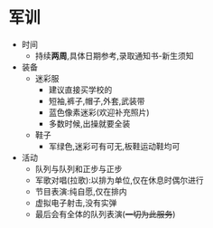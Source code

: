 # 军训

- 时间
  - 持续**两周**,具体日期参考,录取通知书-新生须知
- 装备
  - 迷彩服
    - 建议直接买学校的
    - 短袖,裤子,帽子,外套,武装带
    - 蓝色像素迷彩(欢迎补充照片)
    - 多数时候,出操就要全装
  - 鞋子
    - 军绿色,迷彩可有可无,板鞋运动鞋均可
- 活动
  - 队列与队列和正步与正步
  - 军歌对唱(拉歌):以排为单位,仅在休息时偶尔进行
  - 节目表演:纯自愿,仅在排内
  - 虚拟电子射击,没有实弹
  - 最后会有全体的队列表演(~~一切为此服务~~)